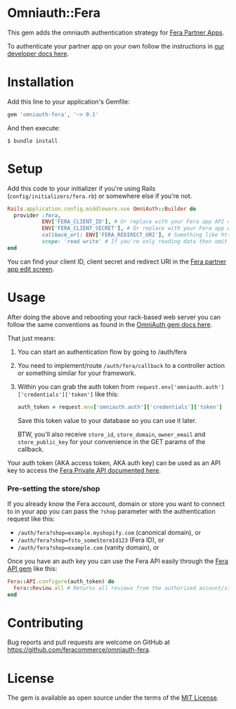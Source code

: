 # Omniauth::Fera

This gem adds the omniauth authentication strategy for [Fera Partner Apps](https://partners.fera.ai/partner-portal/apps).

To authenticate your partner app on your own follow the instructions in [our developer docs here](https://developers.fera.ai/docs/partners-app-authentication).

# Installation

Add this line to your application's Gemfile:

```ruby
gem 'omniauth-fera', '~> 0.1'
```

And then execute:

    $ bundle install


# Setup
Add this code to your initializer if you're using Rails (`config/initializers/fera.rb`) or somewhere else if you're not.
```ruby
Rails.application.config.middleware.use OmniAuth::Builder do
  provider :fera,
           ENV['FERA_CLIENT_ID'], # Or replace with your Fera app API client ID
           ENV['FERA_CLIENT_SECRET'], # Or replace with your Fera app API client secret
           callback_url: ENV['FERA_REDIRECT_URI'], # Something like https://www.example.com/auth/fera/callback and should Fera App settings 
           scope: 'read write' # If you're only reading data then omit the 'write' scope.
end
```
You can find your client ID, client secret and redirect URI in the [Fera partner app edit screen](https://developers.fera.ai/docs/partners-app-authentication).

# Usage
After doing the above and rebooting your rack-based web server you can follow the same conventions as found in the
[OmniAuth gem docs here](https://github.com/omniauth/omniauth).

That just means:
1. You can start an authentication flow by going to /auth/fera
2. You need to implement/route `/auth/fera/callback` to a controller action or something similar for your framework.
3. Within you can grab the auth token from `request.env['omniauth.auth']['credentials']['token']` like this:
    ```ruby
    auth_token = request.env['omniauth.auth']['credentials']['token']
    ```
   Save this token value to your database so you can use it later.

   BTW, you'll also receive `store_id`, `store_domain`, `owner_email` and `store_public_key` for your convenience in the GET params of the callback.


Your auth token (AKA access token, AKA auth key) can be used as an API key to access the 
[Fera Private API documented here](https://developers.fera.ai/reference/authentication).

### Pre-setting the store/shop
If you already know the Fera account, domain or store you want to connect to in your app you can pass the `?shop` parameter
with the authentication request like this: 
* `/auth/fera?shop=example.myshopify.com` (canonical domain), or
* `/auth/fera?shop=fsto_someStoreId123` (Fera ID), or
* `/auth/fera?shop=example.com` (vanity domain), or



Once you have an auth key you can use the Fera API easily through the [Fera API gem](https://github.com/feracommerce/fera-api-ruby) like this:
```ruby
Fera::API.configure(auth_token) do
  Fera::Review.all # Returns all reviews from the authorized account/store.
end
```

# Contributing

Bug reports and pull requests are welcome on GitHub at https://github.com/feracommerce/omniauth-fera.

# License

The gem is available as open source under the terms of the [MIT License](https://opensource.org/licenses/MIT).

